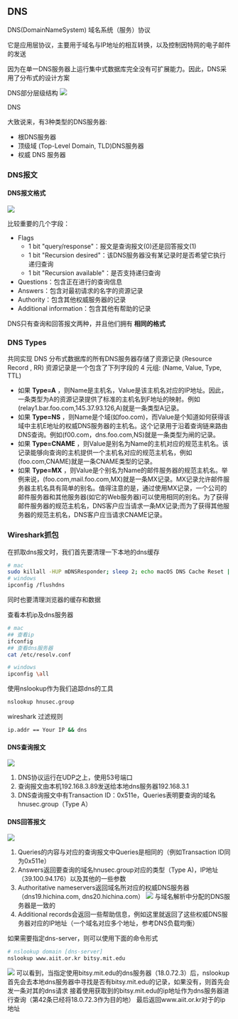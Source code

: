 ## DNS

DNS(DomainNameSystem) 域名系统（服务）协议

它是应用层协议，主要用于域名与IP地址的相互转换，以及控制因特网的电子邮件的发送

因为在单一DNS服务器上运行集中式数据库完全没有可扩展能力。因此，DNS采用了分布式的设计方案

DNS部分层级结构
![](img/dns/1.png)

DNS

大致说来，有3种类型的DNS服务器:
* 根DNS服务器
* 顶级域 (Top-Level Domain, TLD)DNS服务器
* 权威 DNS 服务器 

### DNS报文

#### DNS报文格式

![](img/dns/2.png)

比较重要的几个字段：
* Flags
  * 1 bit "query/response"：报文是查询报文(0)还是回答报文(1) 
  * 1 bit "Recursion desired"：该DNS服务器没有某记录时是否希望它执行递归查询
  * 1 bit "Recursion available"：是否支持递归查询
* Questions：包含正在进行的查询信息
* Answers：包含对最初请求的名字的资源记录
* Authority：包含其他权威服务器的记录
* Additional information：包含其他有帮助的记录

DNS只有查询和回答报文两种，并且他们拥有 **相同的格式** 

### DNS Types
共同实现 DNS 分布式数据库的所有DNS服务器存储了资源记录 (Resource Record , RR)
资源记录是一个包含了下列字段的 4 元组:
(Name, Value, Type, TTL) 
* 如果 **Type=A** ，则Name是主机名，Value是该主机名对应的IP地址。因此，一条类型为A的资源记录提供了标准的主机名到F地址的映射。例如(relay1.bar.foo.com,145.37.93.126,A)就是一条类型A记录。
* 如果 **Type=NS** ，则Name是个域(如foo.com)，而Value是个知道如何获得该域中主机E地址的权威DNS服务器的主机名。这个记录用于沿着查询链来路由DNS查询。例如(f00.com，dns.foo.com,NS)就是一条类型为闸的记录。
* 如果 **Type=CNAME** ，则Value是别名为Name的主机对应的规范主机名。该记录能够向查询的主机提供一个主机名对应的规范主机名，例如(foo.com,CNAME)就是一条CNAME类型的记录。
* 如果 **Type=MX** ，则Value是个别名为Name的邮件服务器的规范主机名。举例来说，(foo.com,mail.foo.com,MX)就是一条MX记录。MX记录允许邮件服务器主机名具有简单的别名。值得注意的是，通过使用MX记录，一个公司的邮件服务器和其他服务器(如它的Web服务器)可以使用相同的别名。为了获得邮件服务器的规范主机名，DNS客户应当请求一条MX记录;而为了获得其他服务器的规范主机名，DNS客户应当请求CNAME记录。

### Wireshark抓包

在抓取dns报文时，我们首先要清理一下本地的dns缓存
``` sh
# mac
sudo killall -HUP mDNSResponder; sleep 2; echo macOS DNS Cache Reset | say
# windows
ipconfig /flushdns
```
同时也要清理浏览器的缓存和数据

查看本机ip及dns服务器
``` sh
# mac
## 查看ip
ifconfig
## 查看dns服务器
cat /etc/resolv.conf

# windows
ipconfig \all
```

使用nslookup作为我们追踪dns的工具
``` sh
nslookup hnusec.group
```
wireshark 过滤规则
``` sh
ip.addr == Your IP && dns
```

#### DNS查询报文

![](img/dns/3.png)

1. DNS协议运行在UDP之上，使用53号端口
2. 查询报文由本机192.168.3.89发送给本地dns服务器192.168.3.1
3. DNS查询报文中有Transaction ID：0x511e，Queries表明要查询的域名hnusec.group（Type A）

#### DNS回答报文

![](img/dns/4.png)

1. Queries的内容与对应的查询报文中Queries是相同的（例如Transaction ID同为0x511e）
2. Answers返回要查询的域名hnusec.group对应的类型（Type A)，IP地址（39.100.94.176）以及其他的一些参数
3. Authoritative nameservers返回域名所对应的权威DNS服务器（dns19.hichina.com, dns20.hichina.com）
![](img/dns/5.png)
与域名解析中分配的DNS服务器是一致的
4. Additional records会返回一些帮助信息，例如这里就返回了这些权威DNS服务器对应的IP地址（一个域名对应多个地址，参考DNS负载均衡）

如果需要指定dns-server，则可以使用下面的命令形式
``` sh
# nslookup domain [dns-server]
nslookup www.aiit.or.kr bitsy.mit.edu
```
![](img/dns/6.png)
可以看到，当指定使用bitsy.mit.edu的dns服务器（18.0.72.3）后，nslookup首先会去本地dns服务器中寻找是否有bitsy.mit.edu的记录，如果没有，则首先会发一条对其的dns请求
接着使用获取到的bitsy.mit.edu的ip地址作为dns服务器进行查询（第42条已经将18.0.72.3作为目的地）
最后返回www.aiit.or.kr对于的ip地址